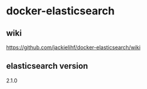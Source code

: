 # docker-elasticsearch

## wiki
https://github.com/jackielihf/docker-elasticsearch/wiki

## elasticsearch version
2.1.0
